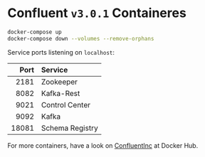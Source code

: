 # Confluent `v3.0.1` Containeres

``` bash
docker-compose up
docker-compose down --volumes --remove-orphans
```

Service ports listening on `localhost`:

| Port     | Service                 |
|---------:|:------------------------|
| 2181     | Zookeeper               |
| 8082     | Kafka-Rest              |
| 9021     | Control Center          |
| 9092     | Kafka                   |
| 18081    | Schema Registry         |

For more containers, have a look on [ConfluentInc](https://hub.docker.com/u/confluentinc) at Docker Hub.
